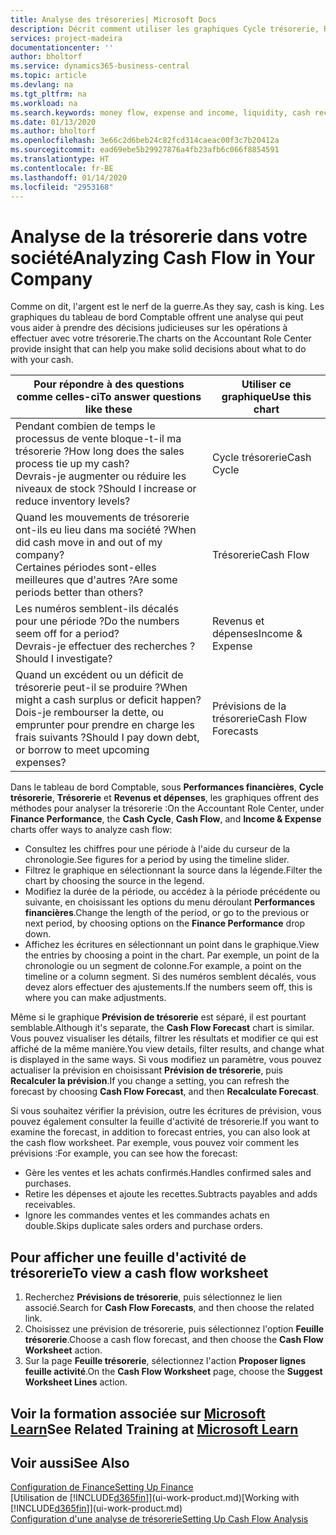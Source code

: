 ```yaml
---
title: Analyse des trésoreries| Microsoft Docs
description: Décrit comment utiliser les graphiques Cycle trésorerie, Revenus et dépenses, Trésorerie et Prévision de trésorerie pour analyser les flux de trésorerie passés et futurs, entrants et sortants de votre société.
services: project-madeira
documentationcenter: ''
author: bholtorf
ms.service: dynamics365-business-central
ms.topic: article
ms.devlang: na
ms.tgt_pltfrm: na
ms.workload: na
ms.search.keywords: money flow, expense and income, liquidity, cash receipts minus cash payments, Cartera
ms.date: 01/13/2020
ms.author: bholtorf
ms.openlocfilehash: 3e66c2d6beb24c82fcd314caeac00f3c7b20412a
ms.sourcegitcommit: ead69ebe5b29927876a4fb23afb6c066f8854591
ms.translationtype: HT
ms.contentlocale: fr-BE
ms.lasthandoff: 01/14/2020
ms.locfileid: "2953168"
---
```

# <a name="analyzing-cash-flow-in-your-company"></a><span data-ttu-id="017fa-103">Analyse de la trésorerie dans votre société</span><span class="sxs-lookup"><span data-stu-id="017fa-103">Analyzing Cash Flow in Your Company</span></span>
<span data-ttu-id="017fa-104">Comme on dit, l'argent est le nerf de la guerre.</span><span class="sxs-lookup"><span data-stu-id="017fa-104">As they say, cash is king.</span></span> <span data-ttu-id="017fa-105">Les graphiques du tableau de bord Comptable offrent une analyse qui peut vous aider à prendre des décisions judicieuses sur les opérations à effectuer avec votre trésorerie.</span><span class="sxs-lookup"><span data-stu-id="017fa-105">The charts on the Accountant Role Center provide insight that can help you make solid decisions about what to do with your cash.</span></span>  

| <span data-ttu-id="017fa-106">Pour répondre à des questions comme celles-ci</span><span class="sxs-lookup"><span data-stu-id="017fa-106">To answer questions like these</span></span> | <span data-ttu-id="017fa-107">Utiliser ce graphique</span><span class="sxs-lookup"><span data-stu-id="017fa-107">Use this chart</span></span> |
| --- | --- |
| <span data-ttu-id="017fa-108">Pendant combien de temps le processus de vente bloque-t-il ma trésorerie ?</span><span class="sxs-lookup"><span data-stu-id="017fa-108">How long does the sales process tie up my cash?</span></span></br> <span data-ttu-id="017fa-109">Devrais-je augmenter ou réduire les niveaux de stock ?</span><span class="sxs-lookup"><span data-stu-id="017fa-109">Should I increase or reduce inventory levels?</span></span> |<span data-ttu-id="017fa-110">Cycle trésorerie</span><span class="sxs-lookup"><span data-stu-id="017fa-110">Cash Cycle</span></span> |
| <span data-ttu-id="017fa-111">Quand les mouvements de trésorerie ont-ils eu lieu dans ma société ?</span><span class="sxs-lookup"><span data-stu-id="017fa-111">When did cash move in and out of my company?</span></span></br> <span data-ttu-id="017fa-112">Certaines périodes sont-elles meilleures que d'autres ?</span><span class="sxs-lookup"><span data-stu-id="017fa-112">Are some periods better than others?</span></span> |<span data-ttu-id="017fa-113">Trésorerie</span><span class="sxs-lookup"><span data-stu-id="017fa-113">Cash Flow</span></span> |
| <span data-ttu-id="017fa-114">Les numéros semblent-ils décalés pour une période ?</span><span class="sxs-lookup"><span data-stu-id="017fa-114">Do the numbers seem off for a period?</span></span></br> <span data-ttu-id="017fa-115">Devrais-je effectuer des recherches ?</span><span class="sxs-lookup"><span data-stu-id="017fa-115">Should I investigate?</span></span> |<span data-ttu-id="017fa-116">Revenus et dépenses</span><span class="sxs-lookup"><span data-stu-id="017fa-116">Income & Expense</span></span> |
| <span data-ttu-id="017fa-117">Quand un excédent ou un déficit de trésorerie peut-il se produire ?</span><span class="sxs-lookup"><span data-stu-id="017fa-117">When might a cash surplus or deficit happen?</span></span></br> <span data-ttu-id="017fa-118">Dois-je rembourser la dette, ou emprunter pour prendre en charge les frais suivants ?</span><span class="sxs-lookup"><span data-stu-id="017fa-118">Should I pay down debt, or borrow to meet upcoming expenses?</span></span> |<span data-ttu-id="017fa-119">Prévisions de la trésorerie</span><span class="sxs-lookup"><span data-stu-id="017fa-119">Cash Flow Forecasts</span></span> |

<span data-ttu-id="017fa-120">Dans le tableau de bord Comptable, sous **Performances financières**, **Cycle trésorerie**, **Trésorerie** et **Revenus et dépenses**, les graphiques offrent des méthodes pour analyser la trésorerie :</span><span class="sxs-lookup"><span data-stu-id="017fa-120">On the Accountant Role Center, under **Finance Performance**, the **Cash Cycle**, **Cash Flow**, and **Income & Expense** charts offer ways to analyze cash flow:</span></span>  

* <span data-ttu-id="017fa-121">Consultez les chiffres pour une période à l'aide du curseur de la chronologie.</span><span class="sxs-lookup"><span data-stu-id="017fa-121">See figures for a period by using the timeline slider.</span></span>  
* <span data-ttu-id="017fa-122">Filtrez le graphique en sélectionnant la source dans la légende.</span><span class="sxs-lookup"><span data-stu-id="017fa-122">Filter the chart by choosing the source in the legend.</span></span>  
* <span data-ttu-id="017fa-123">Modifiez la durée de la période, ou accédez à la période précédente ou suivante, en choisissant les options du menu déroulant **Performances financières**.</span><span class="sxs-lookup"><span data-stu-id="017fa-123">Change the length of the period, or go to the previous or next period, by choosing options on the **Finance Performance** drop down.</span></span>  
* <span data-ttu-id="017fa-124">Affichez les écritures en sélectionnant un point dans le graphique.</span><span class="sxs-lookup"><span data-stu-id="017fa-124">View the entries by choosing a point in the chart.</span></span> <span data-ttu-id="017fa-125">Par exemple, un point de la chronologie ou un segment de colonne.</span><span class="sxs-lookup"><span data-stu-id="017fa-125">For example, a point on the timeline or a column segment.</span></span> <span data-ttu-id="017fa-126">Si des numéros semblent décalés, vous devez alors effectuer des ajustements.</span><span class="sxs-lookup"><span data-stu-id="017fa-126">If the numbers seem off, this is where you can make adjustments.</span></span>  

<span data-ttu-id="017fa-127">Même si le graphique **Prévision de trésorerie** est séparé, il est pourtant semblable.</span><span class="sxs-lookup"><span data-stu-id="017fa-127">Although it's separate, the **Cash Flow Forecast** chart is similar.</span></span> <span data-ttu-id="017fa-128">Vous pouvez visualiser les détails, filtrer les résultats et modifier ce qui est affiché de la même manière.</span><span class="sxs-lookup"><span data-stu-id="017fa-128">You view details, filter results, and change what is displayed in the same ways.</span></span> <span data-ttu-id="017fa-129">Si vous modifiez un paramètre, vous pouvez actualiser la prévision en choisissant **Prévision de trésorerie**, puis **Recalculer la prévision**.</span><span class="sxs-lookup"><span data-stu-id="017fa-129">If you change a setting, you can refresh the forecast by choosing **Cash Flow Forecast**, and then **Recalculate Forecast**.</span></span>

<span data-ttu-id="017fa-130">Si vous souhaitez vérifier la prévision, outre les écritures de prévision, vous pouvez également consulter la feuille d'activité de trésorerie.</span><span class="sxs-lookup"><span data-stu-id="017fa-130">If you want to examine the forecast, in addition to forecast entries, you can also look at the cash flow worksheet.</span></span> <span data-ttu-id="017fa-131">Par exemple, vous pouvez voir comment les prévisions :</span><span class="sxs-lookup"><span data-stu-id="017fa-131">For example, you can see how the forecast:</span></span>

* <span data-ttu-id="017fa-132">Gère les ventes et les achats confirmés.</span><span class="sxs-lookup"><span data-stu-id="017fa-132">Handles confirmed sales and purchases.</span></span>  
* <span data-ttu-id="017fa-133">Retire les dépenses et ajoute les recettes.</span><span class="sxs-lookup"><span data-stu-id="017fa-133">Subtracts payables and adds receivables.</span></span>  
* <span data-ttu-id="017fa-134">Ignore les commandes ventes et les commandes achats en double.</span><span class="sxs-lookup"><span data-stu-id="017fa-134">Skips duplicate sales orders and purchase orders.</span></span>  

## <a name="to-view-a-cash-flow-worksheet"></a><span data-ttu-id="017fa-135">Pour afficher une feuille d'activité de trésorerie</span><span class="sxs-lookup"><span data-stu-id="017fa-135">To view a cash flow worksheet</span></span>
1. <span data-ttu-id="017fa-136">Recherchez **Prévisions de trésorerie**, puis sélectionnez le lien associé.</span><span class="sxs-lookup"><span data-stu-id="017fa-136">Search for **Cash Flow Forecasts**, and then choose the related link.</span></span>  
2. <span data-ttu-id="017fa-137">Choisissez une prévision de trésorerie, puis sélectionnez l'option **Feuille trésorerie**.</span><span class="sxs-lookup"><span data-stu-id="017fa-137">Choose a cash flow forecast, and then choose the **Cash Flow Worksheet** action.</span></span>  
3. <span data-ttu-id="017fa-138">Sur la page **Feuille trésorerie**, sélectionnez l'action **Proposer lignes feuille activité**.</span><span class="sxs-lookup"><span data-stu-id="017fa-138">On the **Cash Flow Worksheet** page, choose the **Suggest Worksheet Lines** action.</span></span>  

## <a name="see-related-training-at-microsoft-learnlearnmodulesforecast-cash-flow-dynamics-365-business-centralindex"></a><span data-ttu-id="017fa-139">Voir la formation associée sur [Microsoft Learn](/learn/modules/forecast-cash-flow-dynamics-365-business-central/index)</span><span class="sxs-lookup"><span data-stu-id="017fa-139">See Related Training at [Microsoft Learn](/learn/modules/forecast-cash-flow-dynamics-365-business-central/index)</span></span>

## <a name="see-also"></a><span data-ttu-id="017fa-140">Voir aussi</span><span class="sxs-lookup"><span data-stu-id="017fa-140">See Also</span></span>
[<span data-ttu-id="017fa-141">Configuration de Finance</span><span class="sxs-lookup"><span data-stu-id="017fa-141">Setting Up Finance</span></span>](finance-setup-finance.md)  
<span data-ttu-id="017fa-142">[Utilisation de [!INCLUDE[d365fin](includes/d365fin_md.md)]](ui-work-product.md)</span><span class="sxs-lookup"><span data-stu-id="017fa-142">[Working with [!INCLUDE[d365fin](includes/d365fin_md.md)]](ui-work-product.md)</span></span>  
[<span data-ttu-id="017fa-143">Configuration d'une analyse de trésorerie</span><span class="sxs-lookup"><span data-stu-id="017fa-143">Setting Up Cash Flow Analysis</span></span>](finance-setup-cash-flow-analyses.md)  
